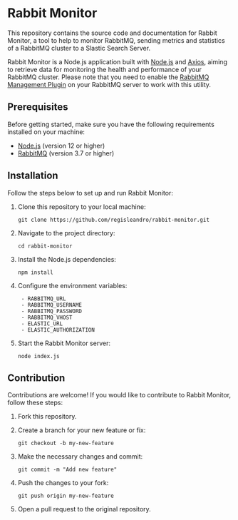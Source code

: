 # Rabbit Monitor

This repository contains the source code and documentation for Rabbit Monitor, a tool to help to monitor RabbitMQ, sending metrics and statistics of a RabbitMQ cluster to a Slastic Search Server.

Rabbit Monitor is a Node.js application built with [Node.js](https://nodejs.org/) and [Axios](https://github.com/axios/axios), aiming to retrieve data for monitoring the health and performance of your RabbitMQ cluster. Please note that you need to enable the [RabbitMQ Management Plugin](https://github.com/whitfin/rabbitmq-manager#:~:text=Please%20note%20that%20your%20server%20must%20have%20the%20RabbitMQ%20Management%20Plugin%20enabled%20to%20work%20with%20this%20utility) on your RabbitMQ server to work with this utility.

## Prerequisites

Before getting started, make sure you have the following requirements installed on your machine:

- [Node.js](https://nodejs.org/) (version 12 or higher)
- [RabbitMQ](https://www.rabbitmq.com/) (version 3.7 or higher)

## Installation

Follow the steps below to set up and run Rabbit Monitor:

1. Clone this repository to your local machine:

   ```
   git clone https://github.com/regisleandro/rabbit-monitor.git
   ```

2. Navigate to the project directory:

   ```
   cd rabbit-monitor
   ```

3. Install the Node.js dependencies:

   ```
   npm install
   ```

4. Configure the environment variables:

   ```
    - RABBITMQ_URL
    - RABBITMQ_USERNAME
    - RABBITMQ_PASSWORD
    - RABBITMQ_VHOST
    - ELASTIC_URL
    - ELASTIC_AUTHORIZATION
   ```

6. Start the Rabbit Monitor server:

   ```
   node index.js
   ```

## Contribution

Contributions are welcome! If you would like to contribute to Rabbit Monitor, follow these steps:

1. Fork this repository.

2. Create a branch for your new feature or fix:

   ```
   git checkout -b my-new-feature
   ```

3. Make the necessary changes and commit:

   ```
   git commit -m "Add new feature"
   ```

4. Push the changes to your fork:

   ```
   git push origin my-new-feature
   ```

5. Open a pull request to the original repository.
